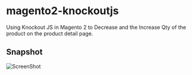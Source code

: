 # magento2-knockoutjs
Using Knockout JS in Magento 2 to Decrease and the Increase Qty of the product on the product detail page.

## Snapshot
![ScreenShot](https://raw.githubusercontent.com/php-cuong/magento2-knockoutjs/master/Snapshot/Increase-qty.png)
